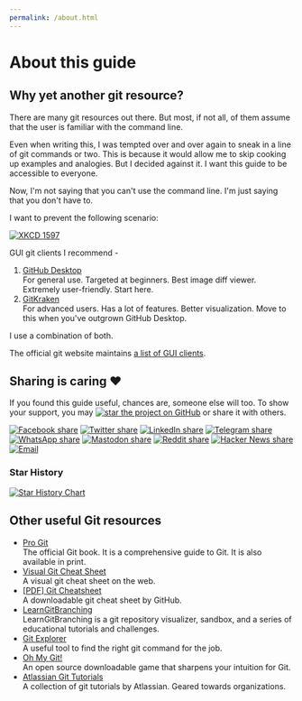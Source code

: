 ```yaml
---
permalink: /about.html
---
```


# About this guide

## Why yet another git resource?

There are many git resources out there. But most, if not all, of them assume that the user is familiar with the command line.

Even when writing this, I was tempted over and over again to sneak in a line of git commands or two. This is because it would allow me to skip cooking up examples and analogies. But I decided against it. I want this guide to be accessible to everyone.

Now, I'm not saying that you can't use the command line. I'm just saying that you don't have to.

I want to prevent the following scenario:

[![XKCD 1597](https://imgs.xkcd.com/comics/git.png)](https://xkcd.com/1597/)

GUI git clients I recommend -

1. [GitHub Desktop](https://desktop.github.com/)  
    For general use. Targeted at beginners. Best image diff viewer. Extremely user-friendly. Start here.
2. [GitKraken](https://www.gitkraken.com/)  
    For advanced users. Has a lot of features. Better visualization. Move to this when you've outgrown GitHub Desktop.

I use a combination of both.

The official git website maintains [a list of GUI clients](https://git-scm.com/downloads/guis).

## Sharing is caring ❤️

If you found this guide useful, chances are, someone else will too. To show your support, you may [![**star**](https://img.shields.io/github/stars/kitswas/git-for-all?label=star) the project on GitHub](https://github.com/kitswas/git-for-all/) or share it with others.

[![Facebook share](https://img.shields.io/badge/Facebook-Share-blue?logo=facebook&style=flat-square)](https://www.facebook.com/sharer/sharer.php?u=https%3A%2F%2Fkitswas.github.io%2Fgit-for-all%2F) [![Twitter share](https://img.shields.io/badge/Twitter-Share-blue?logo=twitter&style=flat-square)](https://twitter.com/intent/tweet?text=Git%20for%20all%20-%20A%20quick%20and%20short%20guide%20to%20Git%20with%20simple%20examples%20and%20illustrations&url=https%3A%2F%2Fkitswas.github.io%2Fgit-for-all%2F&via=kitswas) [![LinkedIn share](https://img.shields.io/badge/LinkedIn-Share-blue?logo=linkedin&style=flat-square)](https://www.linkedin.com/shareArticle?mini=true&url=https%3A%2F%2Fkitswas.github.io%2Fgit-for-all%2F&title=Git%20for%20all%20-%20A%20quick%20and%20short%20guide%20to%20Git%20with%20simple%20examples%20and%20illustrations&summary=&source=) [![Telegram share](https://img.shields.io/badge/Telegram-Share-blue?logo=telegram&style=flat-square)](https://t.me/share/url?url=https%3A%2F%2Fkitswas.github.io%2Fgit-for-all%2F&text=Git%20for%20all%20-%20A%20quick%20and%20short%20guide%20to%20Git%20with%20simple%20examples%20and%20illustrations) [![WhatsApp share](https://img.shields.io/badge/WhatsApp-Share-blue?logo=whatsapp&style=flat-square)](https://wa.me/?text=Git%20for%20all%20-%20A%20quick%20and%20short%20guide%20to%20Git%20with%20simple%20examples%20and%20illustrations%20-%20https%3A%2F%2Fkitswas.github.io%2Fgit-for-all%2F) [![Mastodon share](https://img.shields.io/badge/Mastodon-Share-blue?logo=mastodon&style=flat-square)](https://mastodon.social/share?text=Git%20for%20all%20-%20A%20quick%20and%20short%20guide%20to%20Git%20with%20simple%20examples%20and%20illustrations&url=https%3A%2F%2Fkitswas.github.io%2Fgit-for-all%2F&visibility=public) [![Reddit share](https://img.shields.io/badge/Reddit-Share-blue?logo=reddit&style=flat-square)](https://reddit.com/submit?url=https%3A%2F%2Fkitswas.github.io%2Fgit-for-all%2F&title=Git%20for%20all%20-%20A%20quick%20and%20short%20guide%20to%20Git%20with%20simple%20examples%20and%20illustrations) [![Hacker News share](https://img.shields.io/badge/Hacker%20News-Share-blue?logo=y-combinator&style=flat-square)](https://news.ycombinator.com/submitlink?u=https%3A%2F%2Fkitswas.github.io%2Fgit-for-all%2F&t=Git%20for%20all%20-%20A%20quick%20and%20short%20guide%20to%20Git%20with%20simple%20examples%20and%20illustrations) [![Email](https://img.shields.io/badge/Email-Share-blue?logo=gmail&style=flat-square)](mailto:?subject=Git%20for%20all%20-%20A%20quick%20and%20short%20guide%20to%20Git%20with%20simple%20examples%20and%20illustrations&body=https%3A%2F%2Fkitswas.github.io%2Fgit-for-all%2F)

### Star History

[![Star History Chart](https://api.star-history.com/svg?repos=kitswas/git-for-all&type=Date)](https://github.com/kitswas/git-for-all/stargazers)

## Other useful Git resources

- [Pro Git](https://git-scm.com/book/en/v2)  
    The official Git book. It is a comprehensive guide to Git. It is also available in print.
- [Visual Git Cheat Sheet](https://ndpsoftware.com/git-cheatsheet.html)  
    A visual git cheat sheet on the web.
- [[PDF] Git Cheatsheet](https://github.github.com/training-kit/downloads/github-git-cheat-sheet.pdf)  
    A downloadable git cheat sheet by GitHub.
- [LearnGitBranching](https://learngitbranching.js.org/)  
    LearnGitBranching is a git repository visualizer, sandbox, and a series of educational tutorials and challenges.
- [Git Explorer](https://gitexplorer.com/)  
    A useful tool to find the right git command for the job.
- [Oh My Git!](https://ohmygit.org/)  
    An open source downloadable game that sharpens your intuition for Git.
- [Atlassian Git Tutorials](https://www.atlassian.com/git)  
    A collection of git tutorials by Atlassian. Geared towards organizations.
